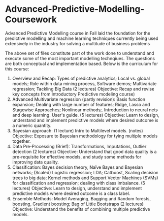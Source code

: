 # Advanced-Predictive-Modelling-Coursework
Advanced Predictive Modelling course in Fall laid the foundation for the predictive modelling and machine learning techniques currently being used extensively in the industry for solving a multitude of business problems

The above set of files constitute part of the work done to understand and execute some of the most important modelling technqiues. The questions are both conceptual and implementation based. Below is the curriculum for this course:

1. Overview and Recap: Types of predictive analytics; Local vs. global models; Role within data mining process, Software demos; Multivariate regression; Tackling Big Data (2 lectures) Objective: Recap and revise key concepts from Introductory Predictive modeling course)  
2. Advanced Multivariate regression (partly revision): Basis function expansion; Dealing with large number of features; Ridge, Lasso and Stagewise Approaches; Nonlinear methods;. Introduction to neural nets and deep learning. User's guide. (5 lectures) Objective:  Learn to design, understand and implement predictive models where desired outcome is a numeric quantity. 
3. Bayesian approach: (1 lecture) Intro to Multilevel models. (notes) Objective: Exposure to Bayesian methodology for tying multiple models together. 
4. Data Pre-Processing (Brief): Transformations, Imputations, Outlier detection (2 lectures)  Objective: Understand that good data quality is a pre-requisite for effective models, and study some methods for improving data quality. 
5. Classification: Bayes decision theory, Naïve Bayes and Bayesian networks; (Scaled) Logistic regression; LDA; Catboost, Scaling decision trees to big data; Kernel methods and Support Vector Machines (SVMs) for classification and regression; dealing with class imbalance. (5 lectures) Objective: Learn to design, understand and implement predictive models where desired outcome is a class label. 
6. Ensemble Methods: Model Averaging, Bagging and Random forests, boosting, Gradient boosting; Bag of Little Bootstraps (2 lectures) Objective: Understand the benefits of combining multiple predictive models. 
